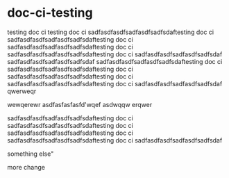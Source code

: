 # doc-ci-testing
testing doc ci
testing doc ci
sadfasdfasdfsadfasdfsadfsdaftesting doc ci
sadfasdfasdfsadfasdfsadfsdaftesting doc ci
sadfasdfasdfsadfasdfsadfsdaftesting doc ci
sadfasdfasdfsadfasdfsadfsdaftesting doc ci
sadfasdfasdfsadfasdfsadfsdaf
sadfasdfasdfsadfasdfsadfsdaf
sadfasdfasdfsadfasdfsadfsdaftesting doc ci
sadfasdfasdfsadfasdfsadfsdaftesting doc ci
sadfasdfasdfsadfasdfsadfsdaftesting doc ci
sadfasdfasdfsadfasdfsadfsdaftesting doc ci
sadfasdfasdfsadfasdfsadfsdaf
qwerweqr

wewqerewr
asdfasfasfasfd'wqef
asdwqqw
erqwer


sadfasdfasdfsadfasdfsadfsdaftesting doc ci
sadfasdfasdfsadfasdfsadfsdaftesting doc ci
sadfasdfasdfsadfasdfsadfsdaftesting doc ci
sadfasdfasdfsadfasdfsadfsdaftesting doc ci
sadfasdfasdfsadfasdfsadfsdaf

something else"

more change

